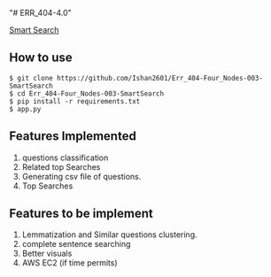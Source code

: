 "# ERR_404-4.0" 

[Smart Search](https://smart-search-app.herokuapp.com/)

## How to use
```
$ git clone https://github.com/Ishan2601/Err_404-Four_Nodes-003-SmartSearch
$ cd Err_404-Four_Nodes-003-SmartSearch 
$ pip install -r requirements.txt
$ app.py
```
## Features Implemented
1. questions classification
2. Related top Searches
3. Generating csv file of questions.
4. Top Searches

## Features to be implement 
1. Lemmatization and Similar questions clustering.
2. complete sentence searching
3. Better visuals
4. AWS EC2 (if time permits)
